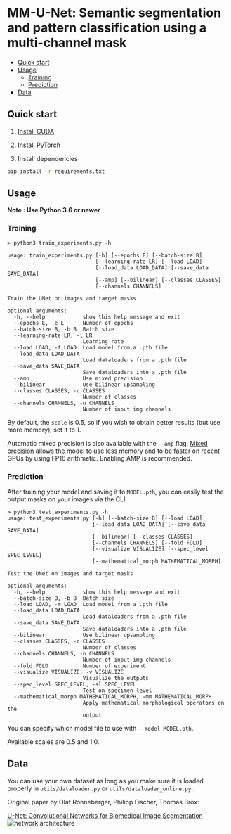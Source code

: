 # MM-U-Net: Semantic segmentation and pattern classification using a multi-channel mask 

- [Quick start](#quick-start)
- [Usage](#usage)
  - [Training](#training)
  - [Prediction](#prediction)
- [Data](#data)

## Quick start

1. [Install CUDA](https://developer.nvidia.com/cuda-downloads)

2. [Install PyTorch](https://pytorch.org/get-started/locally/)

3. Install dependencies
```bash
pip install -r requirements.txt
```

## Usage
**Note : Use Python 3.6 or newer**

### Training

```console
> python3 train_experiments.py -h

usage: train_experiments.py [-h] [--epochs E] [--batch-size B]
                            [--learning-rate LR] [--load LOAD]
                            [--load_data LOAD_DATA] [--save_data SAVE_DATA]
                            [--amp] [--bilinear] [--classes CLASSES]
                            [--channels CHANNELS]

Train the UNet on images and target masks

optional arguments:
  -h, --help            show this help message and exit
  --epochs E, -e E      Number of epochs
  --batch-size B, -b B  Batch size
  --learning-rate LR, -l LR
                        Learning rate
  --load LOAD, -f LOAD  Load model from a .pth file
  --load_data LOAD_DATA
                        Load dataloaders from a .pth file
  --save_data SAVE_DATA
                        Save dataloaders into a .pth file
  --amp                 Use mixed precision
  --bilinear            Use bilinear upsampling
  --classes CLASSES, -c CLASSES
                        Number of classes
  --channels CHANNELS, -n CHANNELS
                        Number of input img channels

```

By default, the `scale` is 0.5, so if you wish to obtain better results (but use more memory), set it to 1.

Automatic mixed precision is also available with the `--amp` flag. [Mixed precision](https://arxiv.org/abs/1710.03740) allows the model to use less memory and to be faster on recent GPUs by using FP16 arithmetic. Enabling AMP is recommended.


### Prediction

After training your model and saving it to `MODEL.pth`, you can easily test the output masks on your images via the CLI.

```console
> python3 test_experiments.py -h
usage: test_experiments.py [-h] [--batch-size B] [--load LOAD]
                           [--load_data LOAD_DATA] [--save_data SAVE_DATA]
                           [--bilinear] [--classes CLASSES]
                           [--channels CHANNELS] [--fold FOLD]
                           [--visualize VISUALIZE] [--spec_level SPEC_LEVEL]
                           [--mathematical_morph MATHEMATICAL_MORPH]

Test the UNet on images and target masks

optional arguments:
  -h, --help            show this help message and exit
  --batch-size B, -b B  Batch size
  --load LOAD, -m LOAD  Load model from a .pth file
  --load_data LOAD_DATA
                        Load dataloaders from a .pth file
  --save_data SAVE_DATA
                        Save dataloaders into a .pth file
  --bilinear            Use bilinear upsampling
  --classes CLASSES, -c CLASSES
                        Number of classes
  --channels CHANNELS, -n CHANNELS
                        Number of input img channels
  --fold FOLD           Number of experiment
  --visualize VISUALIZE, -v VISUALIZE
                        Visualize the outputs
  --spec_level SPEC_LEVEL, -sl SPEC_LEVEL
                        Test on specimen level
  --mathematical_morph MATHEMATICAL_MORPH, -mm MATHEMATICAL_MORPH
                        Apply mathematical morphological operators on the
                        output
```


You can specify which model file to use with `--model MODEL.pth`.


Available scales are 0.5 and 1.0.

## Data
You can use your own dataset as long as you make sure it is loaded properly in `utils/dataloader.py` or `utils/dataloader_online.py` .

Original paper by Olaf Ronneberger, Philipp Fischer, Thomas Brox:

[U-Net: Convolutional Networks for Biomedical Image Segmentation](https://arxiv.org/abs/1505.04597)
![network architecture](https://i.imgur.com/jeDVpqF.png)
